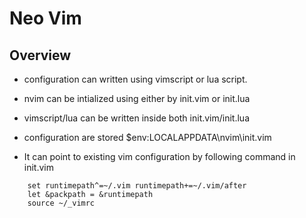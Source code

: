 # Neo Vim

## Overview
- configuration can written using vimscript or lua script. 
- nvim can be intialized using either by init.vim or init.lua
- vimscript/lua can be written inside both init.vim/init.lua
- configuration are stored   $env:LOCALAPPDATA\nvim\init.vim

- It can point to existing vim configuration by following command in init.vim

``` vimscript
    set runtimepath^=~/.vim runtimepath+=~/.vim/after
    let &packpath = &runtimepath
    source ~/_vimrc
```
``` Powershell




